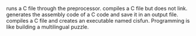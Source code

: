 runs a C file through the preprocessor.
compiles a C file but does not link.
generates the assembly code of a C code and save it in an output file.
compiles a C file and creates an executable named cisfun.
Programming is like building a multilingual puzzle.

